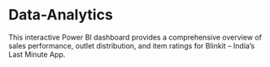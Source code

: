 # Data-Analytics
This interactive Power BI dashboard provides a comprehensive overview of sales performance, outlet distribution, and item ratings for Blinkit – India’s Last Minute App.
